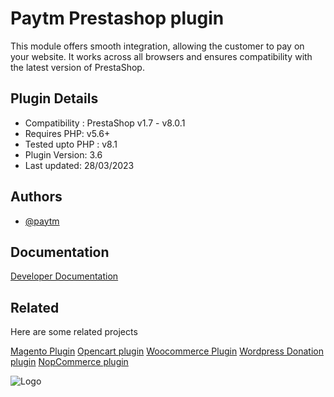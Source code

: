 
# Paytm Prestashop plugin

This module offers smooth integration, allowing the customer to pay on your website. It works across all browsers and ensures compatibility with the latest version of PrestaShop.

## Plugin Details

- Compatibility : PrestaShop v1.7 - v8.0.1
- Requires PHP: v5.6+
- Tested upto PHP : v8.1
- Plugin Version: 3.6
- Last updated: 28/03/2023

## Authors

- [@paytm](https://github.com/paytm)


## Documentation

[Developer Documentation](https://business.paytm.com/docs/prestashop/
)
 
## Related

Here are some related projects

[Magento Plugin](https://github.com/paytm/Paytm_Magento_Plugin)
[Opencart plugin](https://github.com/paytm/Paytm_Opencart_Plugin)
[Woocommerce Plugin](https://github.com/paytm/Paytm_Woocommerce_Plugin)
[Wordpress Donation plugin](https://github.com/paytm/Paytm_Wordpress_Plugin)
[NopCommerce plugin](https://github.com/paytm/Paytm_nopCommerce_Plugin)




![Logo](https://staticpg.paytm.in/pg_plugins_logo/paytm_logo_paymodes.svg)
